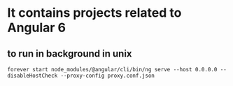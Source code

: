 # It contains projects related to Angular 6

## to run in background in unix
`forever start node_modules/@angular/cli/bin/ng serve --host 0.0.0.0 --disableHostCheck --proxy-config proxy.conf.json`

